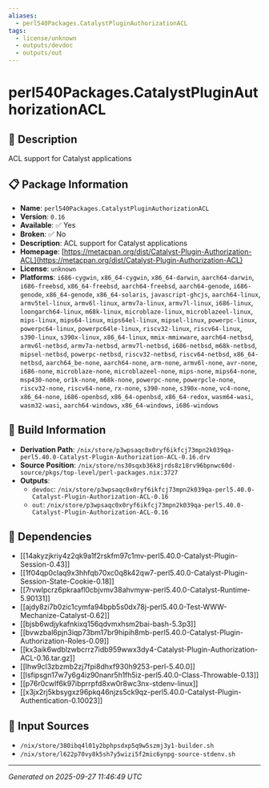 ```yaml
---
aliases:
  - perl540Packages.CatalystPluginAuthorizationACL
tags:
  - license/unknown
  - outputs/devdoc
  - outputs/out
---
```


# perl540Packages.CatalystPluginAuthorizationACL

## 📝 Description

ACL support for Catalyst applications

## 📋 Package Information

- **Name**: `perl540Packages.CatalystPluginAuthorizationACL`
- **Version**: `0.16`
- **Available**: ✅ Yes
- **Broken**: ✅ No
- **Description**: ACL support for Catalyst applications
- **Homepage**: [https://metacpan.org/dist/Catalyst-Plugin-Authorization-ACL](https://metacpan.org/dist/Catalyst-Plugin-Authorization-ACL)
- **License**: `unknown`
- **Platforms**: `i686-cygwin`, `x86_64-cygwin`, `x86_64-darwin`, `aarch64-darwin`, `i686-freebsd`, `x86_64-freebsd`, `aarch64-freebsd`, `aarch64-genode`, `i686-genode`, `x86_64-genode`, `x86_64-solaris`, `javascript-ghcjs`, `aarch64-linux`, `armv5tel-linux`, `armv6l-linux`, `armv7a-linux`, `armv7l-linux`, `i686-linux`, `loongarch64-linux`, `m68k-linux`, `microblaze-linux`, `microblazeel-linux`, `mips-linux`, `mips64-linux`, `mips64el-linux`, `mipsel-linux`, `powerpc-linux`, `powerpc64-linux`, `powerpc64le-linux`, `riscv32-linux`, `riscv64-linux`, `s390-linux`, `s390x-linux`, `x86_64-linux`, `mmix-mmixware`, `aarch64-netbsd`, `armv6l-netbsd`, `armv7a-netbsd`, `armv7l-netbsd`, `i686-netbsd`, `m68k-netbsd`, `mipsel-netbsd`, `powerpc-netbsd`, `riscv32-netbsd`, `riscv64-netbsd`, `x86_64-netbsd`, `aarch64_be-none`, `aarch64-none`, `arm-none`, `armv6l-none`, `avr-none`, `i686-none`, `microblaze-none`, `microblazeel-none`, `mips-none`, `mips64-none`, `msp430-none`, `or1k-none`, `m68k-none`, `powerpc-none`, `powerpcle-none`, `riscv32-none`, `riscv64-none`, `rx-none`, `s390-none`, `s390x-none`, `vc4-none`, `x86_64-none`, `i686-openbsd`, `x86_64-openbsd`, `x86_64-redox`, `wasm64-wasi`, `wasm32-wasi`, `aarch64-windows`, `x86_64-windows`, `i686-windows`

## 🔧 Build Information

- **Derivation Path**: `/nix/store/p3wpsaqc0x0ryf6ikfcj73mpn2k039qa-perl5.40.0-Catalyst-Plugin-Authorization-ACL-0.16.drv`
- **Source Position**: `/nix/store/ns30sqxb36k8jrds8z18rv96bpnwc60d-source/pkgs/top-level/perl-packages.nix:3727`
- **Outputs**:
  - `devdoc`:  `/nix/store/p3wpsaqc0x0ryf6ikfcj73mpn2k039qa-perl5.40.0-Catalyst-Plugin-Authorization-ACL-0.16`
  - `out`:  `/nix/store/p3wpsaqc0x0ryf6ikfcj73mpn2k039qa-perl5.40.0-Catalyst-Plugin-Authorization-ACL-0.16`

## 🔗 Dependencies

- [[14akyzjkriy4z2qk9a1f2rskfm97c1mv-perl5.40.0-Catalyst-Plugin-Session-0.43]]
- [[1f04qp0claq9x3hhfqb70xc0q8k42qw7-perl5.40.0-Catalyst-Plugin-Session-State-Cookie-0.18]]
- [[7rvwlpcrz6pkraafl0cbjvmv38ahvmyw-perl5.40.0-Catalyst-Runtime-5.90131]]
- [[ajdy8zi7b0zic1cymfa94bpb5s0dx78j-perl5.40.0-Test-WWW-Mechanize-Catalyst-0.62]]
- [[bjsb6wdjykafnkixq156qdvmxhsm2bai-bash-5.3p3]]
- [[bvwzbal6pjn3iqp73bm17br9hipih8mb-perl5.40.0-Catalyst-Plugin-Authorization-Roles-0.09]]
- [[kx3aik6wdblzwbcrrz7idb959wwx3dy4-Catalyst-Plugin-Authorization-ACL-0.16.tar.gz]]
- [[lhw9cl3zbzmb2zj7fpi8dhxf930h9253-perl-5.40.0]]
- [[lsfipsgn17w7y6g4iz90nanr5h1fh5iz-perl5.40.0-Class-Throwable-0.13]]
- [[p76r0cwlf6k97ibprrpfd8xw0r8wc3nx-stdenv-linux]]
- [[x3jx2rj5kbsygxz96pkq46njzs5ck9qz-perl5.40.0-Catalyst-Plugin-Authentication-0.10023]]

## 📁 Input Sources

- `/nix/store/380ibq4l01y2bphpsdxp5q9w5szmj3y1-builder.sh`
- `/nix/store/l622p70vy8k5sh7y5wizi5f2mic6ynpg-source-stdenv.sh`

---
*Generated on 2025-09-27 11:46:49 UTC*
